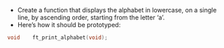 - Create a function that displays the alphabet in lowercase, on a single line, by ascending order, starting from the letter ‘a’.
- Here’s how it should be prototyped:

```c
void	ft_print_alphabet(void);

